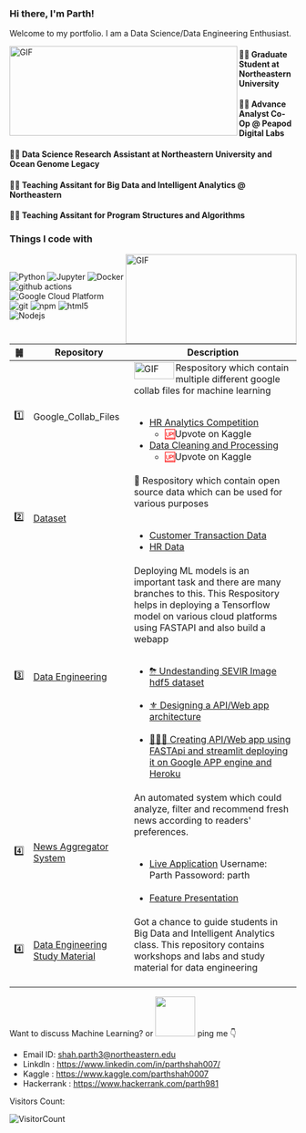 ### Hi there, I'm Parth!

Welcome to my portfolio. I am a Data Science/Data Engineering Enthusiast.


<img align="left" alt="GIF" src="https://github.com/shahparth0007/shahparth0007/blob/main/maxresdefault.jpg" width="400" height="157" />


#### 👨‍🎓 Graduate Student at Northeastern University
#### 🧑‍💻 Advance Analyst Co-Op @ Peapod Digital Labs
#### 🧑‍💻 Data Science Research Assistant at Northeastern University and Ocean Genome Legacy
#### 🧑‍💻 Teaching Assitant for Big Data and Intelligent Analytics @ Northeastern
#### 🧑‍💻 Teaching Assitant for Program Structures and Algorithms



<h3>Things I code with</h3> <img align="right" alt="GIF" src="https://camo.githubusercontent.com/1c599fd918f649ead173975ee0cb6ce72c47d2765e2813f608f7282a74407e26/68747470733a2f2f6d656469612e67697068792e636f6d2f6d656469612f38333648694a633770677a7938694e58436e2f67697068792e676966" width="300" height="157" /><br>

<p>
  <img alt="Python" src="https://img.shields.io/badge/-Python-46a2f1?style=flat-square&logo=python&logoColor=white" />
  <img alt="Jupyter" src="https://img.shields.io/badge/-Python-46a2f1?style=flat-square&logo=jupyter&logoColor=white" />
  <img alt="Docker" src="https://img.shields.io/badge/-Docker-46a2f1?style=flat-square&logo=docker&logoColor=white" />
  <img alt="github actions" src="https://img.shields.io/badge/-Github_Actions-2088FF?style=flat-square&logo=github-actions&logoColor=white" />
  <img alt="Google Cloud Platform" src="https://img.shields.io/badge/-Google_Cloud_Platform-1a73e8?style=flat-square&logo=google-cloud&logoColor=white" />
  <img alt="git" src="https://img.shields.io/badge/-Git-F05032?style=flat-square&logo=git&logoColor=white" />
  <img alt="npm" src="https://img.shields.io/badge/-NPM-CB3837?style=flat-square&logo=npm&logoColor=white" />
  <img alt="html5" src="https://img.shields.io/badge/-HTML5-E34F26?style=flat-square&logo=html5&logoColor=white" />
  <img alt="Nodejs" src="https://img.shields.io/badge/-Nodejs-43853d?style=flat-square&logo=Node.js&logoColor=white" />
</p>



|䷛| Repository| Description|
|---|---|---|
|1️⃣|Google_Collab_Files| <img align="left" alt="GIF" src="https://github.com/shahparth0007/shahparth0007/blob/main/googlecollab.png" width="70" height="30" /> Respository which contain multiple different google collab files for machine learning <br><br> <ul><li>[HR Analytics Competition](https://github.com/shahparth0007/Google_Collab_Files/blob/main/HRAnalytics.ipynb)<ul><li><a href = "https://www.kaggle.com/parthshah0007/analytics-vidya-hr-analytics-ipynb" target="_blank" style="color:red;"/>🆙</a>Upvote on Kaggle</li></ul> </li><li>[Data Cleaning and Processing](https://github.com/shahparth0007/Google_Collab_Files/blob/main/ML_Data_Cleaning_Feature_Selection.ipynb)<ul><li><a href = "https://www.kaggle.com/parthshah0007/basic-data-analysis" target="_blank" style="color:red;"/>🆙</a>Upvote on Kaggle </li></ul></li></ul> |
|2️⃣|[Dataset](https://github.com/shahparth0007/Datasets)| 💽  Respository which contain open source data which can be used for various purposes <br><br> <ul><li>[Customer Transaction Data](https://github.com/shahparth0007/Datasets/blob/main/DIWALI_2017_CUSTOMER_DATA_small.csv) </li><li>[HR Data](https://github.com/shahparth0007/Datasets/blob/main/Test_HR_Analytics.csv)</li></ul> |
|3️⃣|[Data Engineering](https://github.com/BigDataArchitecture)| Deploying ML models is an important task and there are many branches to this. This Respository helps in deploying a Tensorflow model on various cloud platforms using FASTAPI and also build a webapp <br><br> <ul><li>[⛈ Undestanding SEVIR Image hdf5 dataset](https://github.com/BigDataArchitecture/Assignment1) </li><br> <li>[⚜️ Designing a API/Web app architecture](https://github.com/BigDataArchitecture/Assignment2) </li><br> <li>[👨🏾‍💻 Creating API/Web app using FASTApi and streamlit deploying it on Google APP engine and Heroku](https://github.com/BigDataArchitecture/Assignment3-4.1) </li> |
 |4️⃣|[News Aggregator System](https://github.com/BigDataArchitecture/FinalProject)| An automated system which could analyze, filter and recommend fresh news according to readers' preferences. <br><br><ul><li>[Live Application](https://share.streamlit.io/shahparth0007/finalprojectstreamlit/main/Pages/streamlit.py) Username: Parth Passoword: parth </li><br><li>[Feature Presentation](https://docs.google.com/presentation/d/1yN3BY39aH6dPyoDo_71GwboyNewaBl_YKw2iuTmHwtI/edit?usp=sharing) </li> |
|4️⃣|[Data Engineering Study Material](https://github.com/shahparth0007/Big-Data-Systems-Intelligence-Analytics-Labs-Summer-2022)| Got a chance to guide students in Big Data and Intelligent Analytics class. This repository contains workshops and labs and study material for data engineering <br><br>  |


Want to discuss Machine Learning? or <img src="https://github.com/shahparth0007/shahparth0007/blob/main/friends.png" width="70px"> ping me 👇
- Email ID: shah.parth3@northeastern.edu
- Linkdln : https://www.linkedin.com/in/parthshah007/
- Kaggle : https://www.kaggle.com/parthshah0007
- Hackerrank : https://www.hackerrank.com/parth981



Visitors Count: 

![VisitorCount](https://profile-counter.glitch.me/{shahparth0007}/count.svg)

